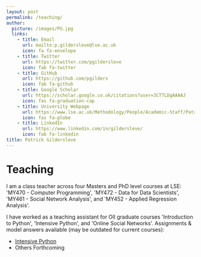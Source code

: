 ```yaml
---
layout: post
permalink: /teaching/
author:
  picture: /images/PG.jpg
  links:
    - title: Email
      url: mailto:p.gildersleve@lse.ac.uk
      icon: fa fa-envelope
    - title: Twitter
      url: https://twitter.com/pgildersleve
      icon: fab fa-twitter
    - title: GitHub
      url: https://github.com/pgilders
      icon: fab fa-github 
    - title: Google Scholar
      url: https://scholar.google.co.uk/citations?user=3CTTLDgAAAAJ
      icon: fas fa-graduation-cap 
    - title: University Webpage
      url: https://www.lse.ac.uk/Methodology/People/Academic-Staff/Patrick-Gildersleve/Patrick-Gildersleve
      icon: fas fa-globe
    - title: LinkedIn
      url: https://www.linkedin.com/in/gildersleve/
      icon: fab fa-linkedin
title: Patrick Gildersleve
---
```


# Teaching
I am a class teacher across four Masters and PhD level courses at LSE: 'MY470 - Computer Programming', 'MY472 - Data for Data Scientists', 'MY461 - Social Network Analysis', and 'MY452 - Applied Regression Analysis'.

I have worked as a teaching assistant for OII graduate courses 'Introduction to Python', 'Intensive Python', and 'Online Social Networks'. Assignments & model answers available (may be outdated for current courses):
- [Intensive Python](https://github.com/pgilders/OII-PySDS-ModelAnswers)
- Others Forthcoming
